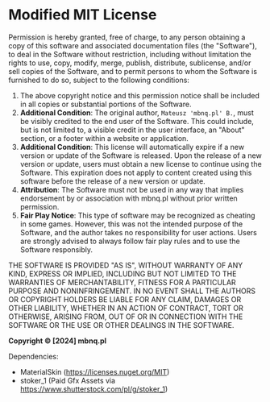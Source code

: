 # Modified MIT License

Permission is hereby granted, free of charge, to any person obtaining a copy of this software and associated documentation files (the "Software"), to deal in the Software without restriction, including without limitation the rights to use, copy, modify, merge, publish, distribute, sublicense, and/or sell copies of the Software, and to permit persons to whom the Software is furnished to do so, subject to the following conditions:

1. The above copyright notice and this permission notice shall be included in all copies or substantial portions of the Software.
2. **Additional Condition**: The original author, `Mateusz 'mbnq.pl' B.`, must be visibly credited to the end user of the Software. This could include, but is not limited to, a visible credit in the user interface, an "About" section, or a footer within a website or application.
3. **Additional Condition**: This license will automatically expire if a new version or update of the Software is released. Upon the release of a new version or update, users must obtain a new license to continue using the Software. This expiration does not apply to content created using this software before the release of a new version or update.
4. **Attribution**: The Software must not be used in any way that implies endorsement by or association with mbnq.pl without prior written permission.
5. **Fair Play Notice**: This type of software may be recognized as cheating in some games. However, this was not the intended purpose of the Software, and the author takes no responsibility for user actions. Users are strongly advised to always follow fair play rules and to use the Software responsibly.

THE SOFTWARE IS PROVIDED "AS IS", WITHOUT WARRANTY OF ANY KIND, EXPRESS OR IMPLIED, INCLUDING BUT NOT LIMITED TO THE WARRANTIES OF MERCHANTABILITY, FITNESS FOR A PARTICULAR PURPOSE AND NONINFRINGEMENT. IN NO EVENT SHALL THE AUTHORS OR COPYRIGHT HOLDERS BE LIABLE FOR ANY CLAIM, DAMAGES OR OTHER LIABILITY, WHETHER IN AN ACTION OF CONTRACT, TORT OR OTHERWISE, ARISING FROM, OUT OF OR IN CONNECTION WITH THE SOFTWARE OR THE USE OR OTHER DEALINGS IN THE SOFTWARE.

**Copyright © [2024] mbnq.pl**

Dependencies:
  - MaterialSkin (https://licenses.nuget.org/MIT)
  - stoker_1 (Paid Gfx Assets via https://www.shutterstock.com/pl/g/stoker_1)
